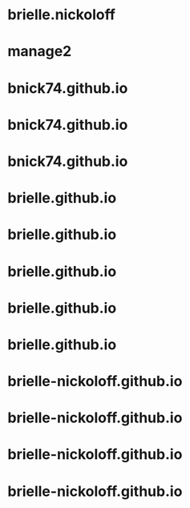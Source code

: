# brielle.nickoloff
# manage2
# bnick74.github.io
# bnick74.github.io
# bnick74.github.io
# brielle.github.io
# brielle.github.io
# brielle.github.io
# brielle.github.io
# brielle.github.io
# brielle-nickoloff.github.io
# brielle-nickoloff.github.io
# brielle-nickoloff.github.io
# brielle-nickoloff.github.io
